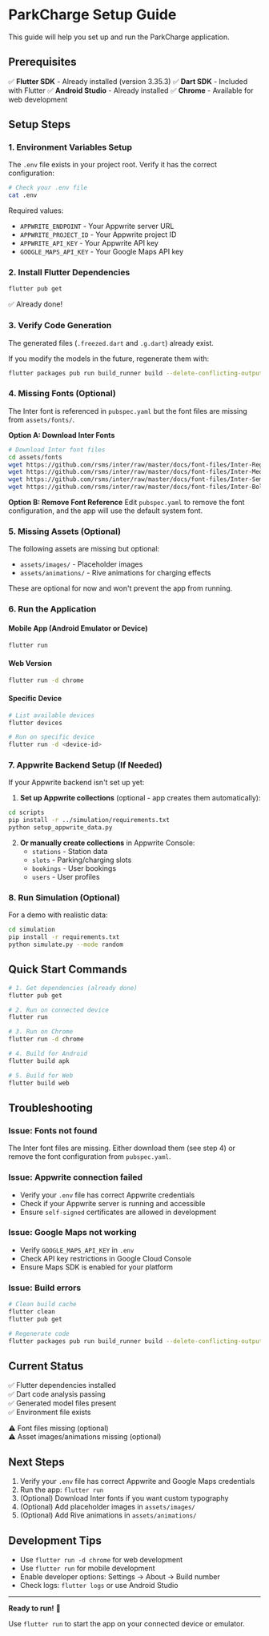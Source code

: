 # ParkCharge Setup Guide

This guide will help you set up and run the ParkCharge application.

## Prerequisites

✅ **Flutter SDK** - Already installed (version 3.35.3)
✅ **Dart SDK** - Included with Flutter
✅ **Android Studio** - Already installed
✅ **Chrome** - Available for web development

## Setup Steps

### 1. Environment Variables Setup

The `.env` file exists in your project root. Verify it has the correct configuration:

```bash
# Check your .env file
cat .env
```

Required values:
- `APPWRITE_ENDPOINT` - Your Appwrite server URL
- `APPWRITE_PROJECT_ID` - Your Appwrite project ID
- `APPWRITE_API_KEY` - Your Appwrite API key
- `GOOGLE_MAPS_API_KEY` - Your Google Maps API key

### 2. Install Flutter Dependencies

```bash
flutter pub get
```

✅ Already done!

### 3. Verify Code Generation

The generated files (`.freezed.dart` and `.g.dart`) already exist.

If you modify the models in the future, regenerate them with:

```bash
flutter packages pub run build_runner build --delete-conflicting-outputs
```

### 4. Missing Fonts (Optional)

The Inter font is referenced in `pubspec.yaml` but the font files are missing from `assets/fonts/`. 

**Option A: Download Inter Fonts**
```bash
# Download Inter font files
cd assets/fonts
wget https://github.com/rsms/inter/raw/master/docs/font-files/Inter-Regular.ttf
wget https://github.com/rsms/inter/raw/master/docs/font-files/Inter-Medium.ttf
wget https://github.com/rsms/inter/raw/master/docs/font-files/Inter-SemiBold.ttf
wget https://github.com/rsms/inter/raw/master/docs/font-files/Inter-Bold.ttf
```

**Option B: Remove Font Reference**
Edit `pubspec.yaml` to remove the font configuration, and the app will use the default system font.

### 5. Missing Assets (Optional)

The following assets are missing but optional:
- `assets/images/` - Placeholder images
- `assets/animations/` - Rive animations for charging effects

These are optional for now and won't prevent the app from running.

### 6. Run the Application

#### Mobile App (Android Emulator or Device)
```bash
flutter run
```

#### Web Version
```bash
flutter run -d chrome
```

#### Specific Device
```bash
# List available devices
flutter devices

# Run on specific device
flutter run -d <device-id>
```

### 7. Appwrite Backend Setup (If Needed)

If your Appwrite backend isn't set up yet:

1. **Set up Appwrite collections** (optional - app creates them automatically):
```bash
cd scripts
pip install -r ../simulation/requirements.txt
python setup_appwrite_data.py
```

2. **Or manually create collections** in Appwrite Console:
   - `stations` - Station data
   - `slots` - Parking/charging slots
   - `bookings` - User bookings
   - `users` - User profiles

### 8. Run Simulation (Optional)

For a demo with realistic data:

```bash
cd simulation
pip install -r requirements.txt
python simulate.py --mode random
```

## Quick Start Commands

```bash
# 1. Get dependencies (already done)
flutter pub get

# 2. Run on connected device
flutter run

# 3. Run on Chrome
flutter run -d chrome

# 4. Build for Android
flutter build apk

# 5. Build for Web
flutter build web
```

## Troubleshooting

### Issue: Fonts not found
The Inter font files are missing. Either download them (see step 4) or remove the font configuration from `pubspec.yaml`.

### Issue: Appwrite connection failed
- Verify your `.env` file has correct Appwrite credentials
- Check if your Appwrite server is running and accessible
- Ensure `self-signed` certificates are allowed in development

### Issue: Google Maps not working
- Verify `GOOGLE_MAPS_API_KEY` in `.env`
- Check API key restrictions in Google Cloud Console
- Ensure Maps SDK is enabled for your platform

### Issue: Build errors
```bash
# Clean build cache
flutter clean
flutter pub get

# Regenerate code
flutter packages pub run build_runner build --delete-conflicting-outputs
```

## Current Status

✅ Flutter dependencies installed  
✅ Dart code analysis passing  
✅ Generated model files present  
✅ Environment file exists  

⚠️ Font files missing (optional)  
⚠️ Asset images/animations missing (optional)  

## Next Steps

1. Verify your `.env` file has correct Appwrite and Google Maps credentials
2. Run the app: `flutter run`
3. (Optional) Download Inter fonts if you want custom typography
4. (Optional) Add placeholder images in `assets/images/`
5. (Optional) Add Rive animations in `assets/animations/`

## Development Tips

- Use `flutter run -d chrome` for web development
- Use `flutter run` for mobile development
- Enable developer options: Settings → About → Build number
- Check logs: `flutter logs` or use Android Studio

---

**Ready to run!** 🚀

Use `flutter run` to start the app on your connected device or emulator.

